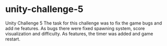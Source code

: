 # unity-challenge-5
Unity Challenge 5
The task for this challenge was to fix the game bugs and add ne features.
As bugs there were fixed spawning system, score visualization and difficulty.
As features, the timer was added and game restart.
